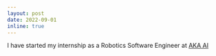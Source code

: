 ```yaml
---
layout: post
date: 2022-09-01
inline: true
---
```


I have started my internship as a Robotics Software Engineer at [AKA AI](https://www.akaintelligence.com/schwarzwald/)

